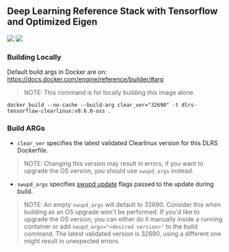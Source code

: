## Deep Learning Reference Stack with Tensorflow and Optimized Eigen

[![](https://images.microbadger.com/badges/image/sysstacks/dlrs-tensorflow-clearlinux:v0.6.0-oss-rc0.svg)](https://microbadger.com/images/sysstacks/dlrs-tensorflow-clearlinux:v0.6.0-oss-rc0 "Get your own image badge on microbadger.com")
[![](https://images.microbadger.com/badges/version/sysstacks/dlrs-tensorflow-clearlinux:v0.6.0-oss-rc0.svg)](https://microbadger.com/images/sysstacks/dlrs-tensorflow-clearlinux:v0.6.0-oss-rc0 "Get your own version badge on microbadger.com")

### Building Locally

Default build args in Docker are on: https://docs.docker.com/engine/reference/builder/#arg

>NOTE: This command is for locally building this image alone.

```
docker build --no-cache --build-arg clear_ver="32690" -t dlrs-tensorflow-clearlinux:v0.6.0-oss .
```

### Build ARGs

* `clear_ver` specifies the latest validated Clearlinux version for this DLRS Dockerfile.
>NOTE: Changing this version may result in errors, if you want to upgrade the OS version, you should use `swupd_args` instead.

* `swupd_args` specifies [swupd update](https://github.com/clearlinux/swupd-client/blob/master/docs/swupd.1.rst#options) flags passed to the update during build.

>NOTE: An empty `swupd_args` will default to 32690. Consider this when building as an OS upgrade won't be performed. If you'd like to upgrade the OS version, you can either do it manually inside a running container or add `swupd_args="<desired version>"` to the build command. The latest validated version is 32690, using a different one might result in unexpected errors.

